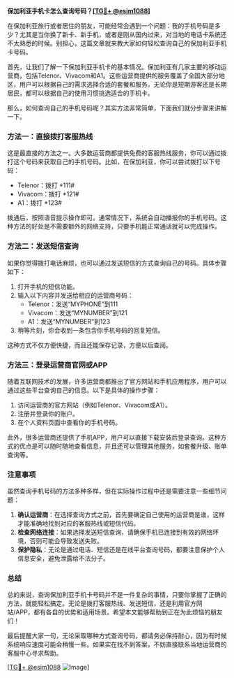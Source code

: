 **保加利亚手机卡怎么查询号码？[[TG💪+ @esim1088](https://t.me/s/esim1088)]**

在保加利亚旅行或者居住的朋友，可能经常会遇到一个问题：我的手机号码是多少？尤其是当你换了新卡、新手机，或者是刚从国内过来，对当地的电话卡系统还不太熟悉的时候。别担心，这篇文章就来教大家如何轻松查询自己的保加利亚手机卡号码。

首先，让我们了解一下保加利亚手机卡的基本情况。保加利亚有几家主要的移动运营商，包括Telenor、Vivacom和A1。这些运营商提供的服务覆盖了全国大部分地区，用户可以根据自己的需求选择合适的套餐和服务。无论你是短期游客还是长期居民，都可以根据自己的使用习惯挑选适合的手机卡。

那么，如何查询自己的手机号码呢？其实方法非常简单，下面我们就分步骤来讲解一下。

### 方法一：直接拨打客服热线

这是最直接的方法之一。大多数运营商都提供免费的客服热线服务，你可以通过拨打这个号码来获取自己的手机号码。比如，在保加利亚，你可以尝试拨打以下号码：

- Telenor：拨打 *111#
- Vivacom：拨打 *121#
- A1：拨打 *123#

拨通后，按照语音提示操作即可。通常情况下，系统会自动播报你的手机号码。这种方法的好处是不需要额外的网络支持，只要手机能正常通话就可以完成操作。

### 方法二：发送短信查询

如果你觉得拨打电话麻烦，也可以通过发送短信的方式查询自己的号码。具体步骤如下：

1. 打开手机的短信功能。
2. 输入以下内容并发送给相应的运营商号码：
   - Telenor：发送“MYPHONE”到111
   - Vivacom：发送“MYNUMBER”到121
   - A1：发送“MYNUMBER”到123
3. 稍等片刻，你会收到一条包含你手机号码的回复短信。

这种方式不仅方便快捷，而且还能保存记录，方便以后查阅。

### 方法三：登录运营商官网或APP

随着互联网技术的发展，许多运营商都推出了官方网站和手机应用程序，用户可以通过这些平台查询自己的信息。以下是具体的操作步骤：

1. 访问运营商的官方网站（例如Telenor、Vivacom或A1）。
2. 注册并登录你的账户。
3. 在个人资料页面中查看你的手机号码。

此外，很多运营商还提供了手机APP，用户可以直接下载安装后登录查询。这种方式的优点是可以随时随地查看信息，并且还可以管理其他服务，如套餐升级、账单查询等。

### 注意事项

虽然查询手机号码的方法多种多样，但在实际操作过程中还是需要注意一些细节问题：

1. **确认运营商**：在选择查询方式之前，首先要确定自己使用的运营商是谁，这样才能准确地找到对应的客服热线或短信代码。
2. **检查网络连接**：如果选择发送短信查询，请确保手机已连接到有效的网络环境，否则可能会导致发送失败。
3. **保护隐私**：无论是通过电话、短信还是在线平台查询号码，都要注意保护个人信息安全，避免泄露给不法分子。

### 总结

总的来说，查询保加利亚手机卡号码并不是一件复杂的事情，只要你掌握了正确的方法，就能轻松搞定。无论是拨打客服热线、发送短信，还是利用官方网站/APP，都有各自的优势和适用场景。希望本文能够帮助到正在为此烦恼的朋友们！

最后提醒大家一句，无论采取哪种方式查询号码，都请务必保持耐心，因为有时候系统响应速度可能会稍慢一些。如果实在找不到答案，不妨直接联系当地运营商的客服中心寻求帮助。

[[TG💪+ @esim1088](https://t.me/s/esim1088) ![Image](https://i.postimg.cc/4NQfJmqS/Snipaste-2025-05-13-00-14-12.png)]